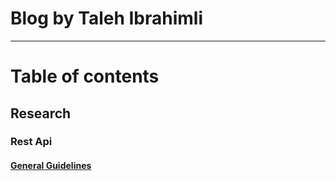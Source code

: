 Blog by Taleh Ibrahimli
================
________________

# Table of contents

## Research

### Rest Api

#### [General Guidelines](research/rest-api/general-guidelines.md) 

